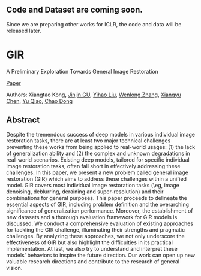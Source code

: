 ## Code and Dataset are coming soon.

Since we are preparing other works for ICLR, the code and data will be released later.


# GIR
A Preliminary Exploration Towards General Image Restoration

[Paper](https://arxiv.org/abs/2408.15143)

Authors: Xiangtao Kong, [Jinjin GU](https://www.jasongt.com/), [Yihao Liu](https://scholar.google.com/citations?user=WRIYcNwAAAAJ&hl=en&oi=ao), [Wenlong Zhang](https://wenlongzhang0517.github.io/), [Xiangyu Chen](https://chxy95.github.io/), [Yu Qiao](https://scholar.google.com/citations?user=gFtI-8QAAAAJ&hl=zh-CN), [Chao Dong](https://scholar.google.com.hk/citations?user=OSDCB0UAAAAJ&hl=zh-CN)


## Abstract

Despite the tremendous success of deep models in various individual image restoration tasks, there are at least two major technical challenges preventing these works from being applied to real-world usages: (1) the lack of generalization ability and (2) the complex and unknown degradations in real-world scenarios. Existing deep models, tailored for specific individual image restoration tasks, often fall short in effectively addressing these challenges. In this paper, we present a new problem called general image restoration (GIR) which aims to address these challenges within a unified model. GIR covers most individual image restoration tasks (\eg, image denoising, deblurring, deraining and super-resolution) and their combinations for general purposes. This paper proceeds to delineate the essential aspects of GIR, including problem definition and the overarching significance of generalization performance. Moreover, the establishment of new datasets and a thorough evaluation framework for GIR models is discussed. We conduct a comprehensive evaluation of existing approaches for tackling the GIR challenge, illuminating their strengths and pragmatic challenges. By analyzing these approaches, we not only underscore the effectiveness of GIR but also highlight the difficulties in its practical implementation. At last, we also try to understand and interpret these models' behaviors to inspire the future direction. Our work can open up new valuable research directions and contribute to the research of general vision.

